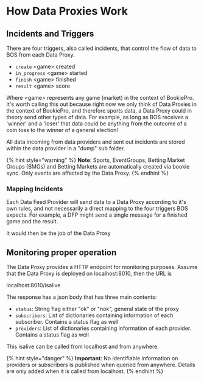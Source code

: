 # How Data Proxies Work

## Incidents and Triggers

There are four triggers, also called incidents, that control the flow of data to BOS from each Data Proxy.

* `create`  &lt;game&gt; created
* `in_progress`  &lt;game&gt; started
* `finish`  &lt;game&gt; finished
* `result` &lt;game&gt; score

Where &lt;game&gt; represents any game \(market\) in the context of BookiePro. It's worth calling this out because right now we only think of Data Proxies in the context of BookiePro, and therefore sports data, a Data Proxy could in theory send other types of data. For example, as long as BOS receives a 'winner' and a 'loser' that data could be anything from the outcome of a coin toss to the winner of a general election!

All data incoming from data providers and sent out incidents are stored within the data provider in a "dump" sub folder.

{% hint style="warning" %}
**Note**: Sports, EventGroups, Betting Market Groups \(BMGs\) and Betting Markets are automatically created via bookie sync. Only events are affected by the Data Proxy.
{% endhint %}

### Mapping Incidents

Each Data Feed Provider will send data to a Data Proxy according to it's own rules, and not necessarily a direct mapping to the four triggers BOS expects. For example, a DFP might send a single message for a finished game and the result. 

It would then be the job of the Data Proxy 

## Monitoring proper operation

The Data Proxy provides a HTTP endpoint for monitoring purposes. Assume that the Data Proxy is deployed on localhost:8010, then the URL is

localhost:8010/isalive

The response has a json body that has three main contents:

* `status`: String flag either "ok" or "nok", general state of the proxy
* `subscribers`: List of dictionaries containing information of each subscriber. Contains a status flag as well
* `providers`: List of dictionaries containing information of each provider. Contains a status flag as well

This isalive can be called from localhost and from anywhere. 

{% hint style="danger" %}
**Important**: No identifiable information on providers or subscribers is published when queried from anywhere. Details are only added when it is called from localhost.
{% endhint %}

